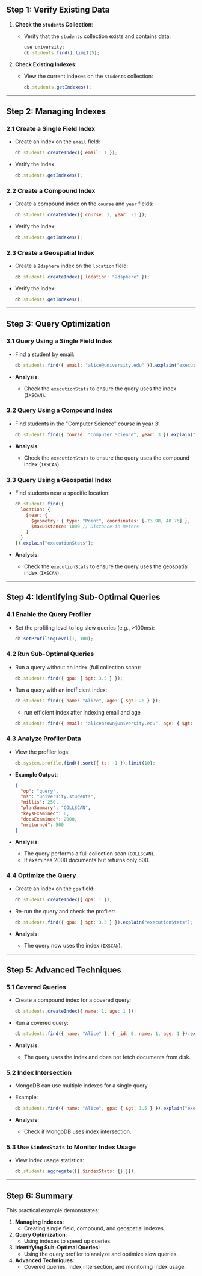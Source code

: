 

## **Step 1: Verify Existing Data**
1. **Check the `students` Collection**:
   - Verify that the `students` collection exists and contains data:
     ```javascript
     use university;
     db.students.find().limit(5);
     ```

2. **Check Existing Indexes**:
   - View the current indexes on the `students` collection:
     ```javascript
     db.students.getIndexes();
     ```

---

## **Step 2: Managing Indexes**
### **2.1 Create a Single Field Index**
- Create an index on the `email` field:
  ```javascript
  db.students.createIndex({ email: 1 });
  ```

- Verify the index:
  ```javascript
  db.students.getIndexes();
  ```

### **2.2 Create a Compound Index**
- Create a compound index on the `course` and `year` fields:
  ```javascript
  db.students.createIndex({ course: 1, year: -1 });
  ```

- Verify the index:
  ```javascript
  db.students.getIndexes();
  ```

### **2.3 Create a Geospatial Index**
- Create a `2dsphere` index on the `location` field:
  ```javascript
  db.students.createIndex({ location: "2dsphere" });
  ```

- Verify the index:
  ```javascript
  db.students.getIndexes();
  ```

---

## **Step 3: Query Optimization**
### **3.1 Query Using a Single Field Index**
- Find a student by email:
  ```javascript
  db.students.find({ email: "alice@university.edu" }).explain("executionStats");
  ```

- **Analysis**:
  - Check the `executionStats` to ensure the query uses the index (`IXSCAN`).

### **3.2 Query Using a Compound Index**
- Find students in the "Computer Science" course in year 3:
  ```javascript
  db.students.find({ course: "Computer Science", year: 3 }).explain("executionStats");
  ```

- **Analysis**:
  - Check the `executionStats` to ensure the query uses the compound index (`IXSCAN`).

### **3.3 Query Using a Geospatial Index**
- Find students near a specific location:
  ```javascript
  db.students.find({
    location: {
      $near: {
        $geometry: { type: "Point", coordinates: [-73.98, 40.76] },
        $maxDistance: 1000 // Distance in meters
      }
    }
  }).explain("executionStats");
  ```

- **Analysis**:
  - Check the `executionStats` to ensure the query uses the geospatial index (`IXSCAN`).

---

## **Step 4: Identifying Sub-Optimal Queries**
### **4.1 Enable the Query Profiler**
- Set the profiling level to log slow queries (e.g., >100ms):
  ```javascript
  db.setProfilingLevel(1, 100);
  ```

### **4.2 Run Sub-Optimal Queries**
- Run a query without an index (full collection scan):
  ```javascript
  db.students.find({ gpa: { $gt: 3.5 } });
  ```

- Run a query with an inefficient index:
  ```javascript
  db.students.find({ name: "Alice", age: { $gt: 20 } });
  ```

  - run efficient index after indexing email and age 
  ```javascript
  db.students.find({ email: "alicebrown@university.edu", age: { $gt: 20 } })
  ```

### **4.3 Analyze Profiler Data**
- View the profiler logs:
  ```javascript
  db.system.profile.find().sort({ ts: -1 }).limit(10);
  ```

- **Example Output**:
  ```json
  {
    "op": "query",
    "ns": "university.students",
    "millis": 250,
    "planSummary": "COLLSCAN",
    "keysExamined": 0,
    "docsExamined": 2000,
    "nreturned": 500
  }
  ```

- **Analysis**:
  - The query performs a full collection scan (`COLLSCAN`).
  - It examines 2000 documents but returns only 500.

### **4.4 Optimize the Query**
- Create an index on the `gpa` field:
  ```javascript
  db.students.createIndex({ gpa: 1 });
  ```

- Re-run the query and check the profiler:
  ```javascript
  db.students.find({ gpa: { $gt: 3.5 } }).explain("executionStats");
  ```

- **Analysis**:
  - The query now uses the index (`IXSCAN`).

---

## **Step 5: Advanced Techniques**
### **5.1 Covered Queries**
- Create a compound index for a covered query:
  ```javascript
  db.students.createIndex({ name: 1, age: 1 });
  ```

- Run a covered query:
  ```javascript
  db.students.find({ name: "Alice" }, { _id: 0, name: 1, age: 1 }).explain("executionStats");
  ```

- **Analysis**:
  - The query uses the index and does not fetch documents from disk.

### **5.2 Index Intersection**
- MongoDB can use multiple indexes for a single query.
- Example:
  ```javascript
  db.students.find({ name: "Alice", gpa: { $gt: 3.5 } }).explain("executionStats");
  ```

- **Analysis**:
  - Check if MongoDB uses index intersection.

### **5.3 Use `$indexStats` to Monitor Index Usage**
- View index usage statistics:
  ```javascript
  db.students.aggregate([{ $indexStats: {} }]);
  ```

---

## **Step 6: Summary**
This practical example demonstrates:
1. **Managing Indexes**:
   - Creating single field, compound, and geospatial indexes.
2. **Query Optimization**:
   - Using indexes to speed up queries.
3. **Identifying Sub-Optimal Queries**:
   - Using the query profiler to analyze and optimize slow queries.
4. **Advanced Techniques**:
   - Covered queries, index intersection, and monitoring index usage.

